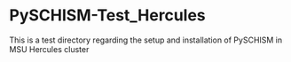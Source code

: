 # PySCHISM-Test_Hercules
This is a test directory regarding the setup and installation of PySCHISM in MSU Hercules cluster
